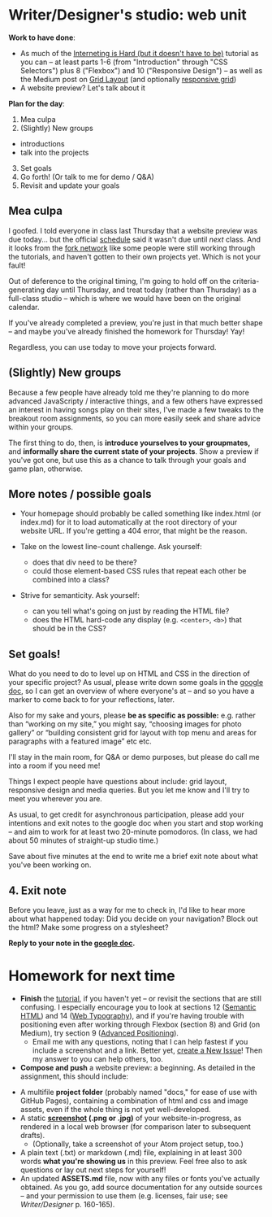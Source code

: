 
# Writer/Designer's studio: web unit

**Work to have done**:

* As much of the [Interneting is Hard (but it doesn't have to be)](https://internetingishard.com/html-and-css/) tutorial as you can – at least parts 1-6 (from "Introduction" through "CSS Selectors") plus 8 ("Flexbox") and 10 ("Responsive Design") – as well as the Medium post on [Grid Layout](https://medium.com/deemaze-software/css-grid-layout-crossed-sections-fca9e956e725) (and optionally [responsive grid](https://medium.com/deemaze-software/css-grid-responsive-layouts-and-components-eee1badd5a2f))
* A website preview? Let's talk about it


**Plan for the day**:
1. Mea culpa
2. (Slightly) New groups
  - introductions
  - talk into the projects
3. Set goals
4. Go forth! (Or talk to me for demo / Q&A)
5. Revisit and update your goals


## Mea culpa

I goofed. I told everyone in class last Thursday that a website preview was due today... but the official [schedule]({{site.github.url}}/schedule) said it wasn't due until *next* class. And it looks from the [fork network]({{site.github.repository_url}}/network) like some people were still working through the tutorials, and haven't gotten to their own projects yet. Which is not your fault!

Out of deference to the original timing, I'm going to hold off on the criteria-generating day until Thursday, and treat today (rather than Thursday) as a full-class studio – which is where we would have been on the original calendar.

If you've already completed a preview, you're just in that much better shape – and maybe you've already finished the homework for Thursday! Yay!

Regardless, you can use today to move your projects forward.

## (Slightly) New groups

Because a few people have already told me they're planning to do more advanced JavaScripty / interactive things, and a few others have expressed an interest in having songs play on their sites, I've made a few tweaks to the breakout room assignments, so you can more easily seek and share advice within your groups.

The first thing to do, then, is **introduce yourselves to your groupmates,** and **informally share the current state of your projects**. Show a preview if you've got one, but use this as a chance to talk through your goals and game plan, otherwise.


## More notes / possible goals

* Your homepage should probably be called something like index.html (or index.md) for it to load automatically at the root directory of your website URL. If you're getting a 404 error, that might be the reason.

* Take on the lowest line-count challenge. Ask yourself:
  - does that div need to be there?
  - could those element-based CSS rules that repeat each other be combined into a class?

* Strive for semanticity. Ask yourself:
  - can you tell what's going on just by reading the HTML file?
  - does the HTML hard-code any display (e.g. `<center>`, `<b>`) that should be in the CSS?  


## Set goals!

What do you need to do to level up on HTML and CSS in the direction of your specific project? As usual, please write down some goals in the [google doc](http://bit.ly/cdm2020fall#heading=h.7zb9mzjb0aox), so I can get an overview of where everyone's at – and so you have a marker to come back to for your reflections, later.

Also for my sake and yours, please **be as specific as possible:** e.g. rather than “working on my site,” you might say, “choosing images for photo gallery” or “building consistent grid for layout with top menu and areas for paragraphs with a featured image” etc etc.

<div class="alert alert-info">
I'll stay in the main room, for Q&A or demo purposes, but please do call me into a room if you need me!
</div>

Things I expect people have questions about include: grid layout, responsive design and media queries. But you let me know and I'll try to meet you wherever you are.

<div class="alert alert-warning">
As usual, to get credit for asynchronous participation, please add your intentions and exit notes to the google doc when you start and stop working – and aim to work for at least two 20-minute pomodoros. (In class, we had about 50 minutes of straight-up studio time.)
</div>


Save about five minutes at the end to write me a brief exit note about what you've been working on.

## 4. Exit note
<div class="alert alert-success">
Before you leave, just as a way for me to check in, I'd like to hear more about what happened today: Did you decide on your navigation? Block out the html? Make some progress on a stylesheet?

<strong>Reply to your note in the <a href="http://bit.ly/cdm2020fall-notes#heading=h.7zb9mzjb0aox">google doc</a>.</strong>
</div>

# Homework for next time

* **Finish** the [tutorial](https://internetingishard.com/html-and-css/), if you haven't yet – or revisit the sections that are still confusing. I especially encourage you to look at sections 12 ([Semantic HTML](https://www.internetingishard.com/html-and-css/semantic-html/)) and 14 ([Web Typography](https://www.internetingishard.com/html-and-css/web-typography/)), and if you're having trouble with positioning even after working through Flexbox (section 8) and Grid (on Medium), try section 9 ([Advanced Positioning](https://www.internetingishard.com/html-and-css/advanced-positioning/)).
  - Email me with any questions, noting that I can help fastest if you include a screenshot and a link. Better yet, [create a New Issue](https://github.com/benmiller314/cdm2020fall/issues/new/choose)! Then my answer to you can help others, too.
* **Compose and push** a website preview: a beginning. As detailed in the assignment, this should include:
<ul><li>A multifile <strong>project folder</strong> (probably named "docs," for ease of use with GitHub Pages), containing a combination of html and css and image assets, even if the whole thing is not yet well-developed.</li><li> A static <strong><a href="https://www.take-a-screenshot.org/">screenshot</a> (.png or .jpg)</strong> of your website-in-progress, as rendered in a local web browser (for comparison later to subsequent drafts). <ul><li>(Optionally, take a screenshot of your Atom project setup, too.)</li></ul></li><li> A plain text (.txt) or markdown (.md) file, explaining in at least 300 words <strong>what you're showing us</strong> in this preview. Feel free also to ask questions or lay out next steps for yourself!</li><li> An updated <strong>ASSETS.md</strong> file, now with any files or fonts you've actually obtained. As you go, add source documentation for any outside sources – and your permission to use them (e.g. licenses, fair use; see <em>Writer/Designer</em> p. 160-165).</li></ul>
